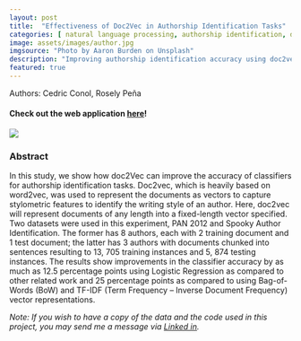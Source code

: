```yaml
---
layout: post
title:  "Effectiveness of Doc2Vec in Authorship Identification Tasks"
categories: [ natural language processing, authorship identification, doc2vec, word2vec ]
image: assets/images/author.jpg
imgsource: "Photo by Aaron Burden on Unsplash"
description: "Improving authorship identification accuracy using doc2vec"
featured: true
---
```


Authors: Cedric Conol, Rosely Peña

#### Check out the web application [here](https://github.com/cedricconol/author-identification)!

![](../assets/images/d2vss.png)


### Abstract

In this study, we show how doc2Vec can improve the accuracy of classifiers for
authorship identification tasks. Doc2vec, which is heavily based on word2vec, was
used to represent the documents as vectors to capture stylometric features to
identify the writing style of an author. Here, doc2vec will represent documents of
any length into a fixed-length vector specified. Two datasets were used in this
experiment, PAN 2012 and Spooky Author Identification. The former has 8
authors, each with 2 training document and 1 test document; the latter has 3
authors with documents chunked into sentences resulting to 13, 705 training
instances and 5, 874 testing instances. The results show improvements in the
classifier accuracy by as much as 12.5 percentage points using Logistic
Regression as compared to other related work and 25 percentage points as
compared to using Bag-of-Words (BoW) and TF-IDF (Term Frequency – Inverse
Document Frequency) vector representations.


*Note: If you wish to have a copy of the data and the code used in this project, you may send me a message via [Linked in](https://www.linkedin.com/in/conolcedric).*